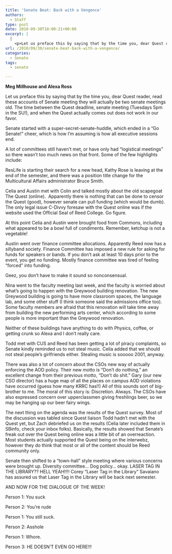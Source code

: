 ```yaml
---
title: 'Senate Beat: Back with a Vengence'
authors: 
  - Staff
type: post
date: 2010-09-30T18:00:21+00:00
excerpt: |
  |
    <p>Let us preface this by saying that by the time you, dear Quest reader,  read these accounts of Senate meeting they will actually be two senate  meetings old. The time between the Quest deadline,</p>
url: /2010/09/30/senate-beat-back-with-a-vengence/
categories:
  - Senate
tags:
  - senate

---
```

**Meg Millhouse and Alexa Ross**

Let us preface this by saying that by the time you, dear Quest reader, read these accounts of Senate meeting they will actually be two senate meetings old. The time between the Quest deadline, senate meeting (Tuesdays 5pm in the SU!), and when the Quest actually comes out does not work in our favor.

Senate started with a super-secret-senate-huddle, which ended in a “Go Senate!” cheer, which is how I’m assuming is how all executive sessions end.

A lot of committees still haven’t met, or have only had “logistical meetings” so there wasn’t too much news on that front. Some of the few highlights include:

ResLife is starting their search for a new head, Kathy Rose is leaving at the end of the semester, and there was a position title change for the Multicultural Affairs administrator Bruce Smith.

Celia and Austin met with Colin and talked mostly about the old scapegoat The Quest (online).  Apparently there is nothing that can be done to censor the Quest (good), however senate can pull funding (which would be dumb). The only legal issue C-Divvy foresaw with the Quest online was if the website used the Official Seal of Reed College. Go figure.

At this point Celia and Austin were brought food from Commons, including what appeared to be a bowl full of condiments. Remember, ketchup is not a vegetable!

Austin went over finance committee allocations. Apparently Reed now has a sillyband society. Finance Committee has imposed a new rule for asking for funds for speakers or bands. If you don’t ask at least 10 days prior to the event, you get no funding. Mostly finance committee was tired of feeling “forced” into funding.

Geez, you don’t have to make it sound so nonconsensual.

Nina went to the faculty meeting last week, and the faculty is worried about what’s going to happen with the Greywood building renovation. The new Greywood building is going to have more classroom spaces, the language lab, and some other stuff (I think someone said the admissions office too). Some faculty members are afraid that this renovation will take time away from building the new performing arts center, which according to some people is more important than the Greywood renovation.

Neither of these buildings have anything to do with Physics, coffee, or getting crunk so Alexa and I don’t really care.

Todd met with CUS and Reed has been getting a lot of piracy complaints, so Senate kindly reminded us to not steal music. Celia added that we should not steal people’s girlfriends either. Stealing music is sooooo 2001, anyway.

There was also a lot of concern about the CSOs new way of actually enforcing the AOD policy. Their new motto is “Don’t do nothing,” an excellent change from their previous motto, “Don’t do shit.” Gary (our new CSO director) has a huge map of all the places on campus AOD violations have occurred (guess how many KRRC has!!) All of this sounds sort of big-brother to me. The moral of this story is: Discretion. Always. The CSOs have also expressed concern over upperclassmen giving freshlings beer, so we may be hanging up our beer fairy wings.

The next thing on the agenda was the results of the Quest survey. Most of the discussion was tabled since Quest liaison Todd hadn’t met with the Quest yet, but Zach debriefed us on the results (Celia later included them in SBinfo, check your inbox folks). Basically, the results showed that Senate’s freak out over the Quest being online was a little bit of an overreaction. Most students actually supported the Quest being on the interwebz, however they do think that most or all of the content should be Reed community only.

Senate then shifted to a “town-hall” style meeting where various concerns were brought up. Diversity committee… Dog policy… okay. LASER TAG IN THE LIBRARY?? HELL YEAH!!!! Corey “Laser Tag in the Library” Savaiano has assured us that Laser Tag in the Library will be back next semester.

AND NOW FOR THE DIALOGUE OF THE WEEK!
  
Person 1: You suck
  
Person 2: You’re rude
  
Person 1: You still suck.
  
Person 2: Asshole
  
Person 1: Whore.
  
Person 3: HE DOESN’T EVEN GO HERE!!!